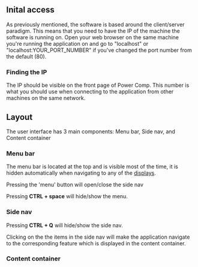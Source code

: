 ## Inital access

As previously mentioned, the software is based around the client/server paradigm. This means that you need to have the IP of the machine the software is running on. Open your web browser on the same machine you're running the application on and go to "localhost" or "localhost:YOUR_PORT_NUMBER" if you've changed the port number from the default (80).

### Finding the IP

The IP should be visible on the front page of Power Comp. This number is what you should use when connecting to the application from other machines on the same network.

## Layout

The user interface has 3 main components: Menu bar, Side nav, and Content container

### Menu bar

The menu bar is located at the top and is visible most of the time, it is hidden automatically when navigating to any of the [displays](displays).

Pressing the 'menu' button will open/close the side nav

Pressing **CTRL + space** will hide/show the menu.

### Side nav

Pressing **CTRL + Q** will hide/show the side nav.

Clicking on the the items in the side nav will make the application navigate to the corresponding feature which is displayed in the content container.

### Content container
